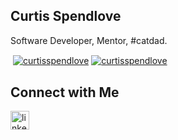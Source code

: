 ## Curtis Spendlove

<p align="left">Software Developer, Mentor, #catdad.</p>

<p>&nbsp;<a href="https://github.com/curtisspendlove#gh-dark-mode-only" target="_blank"><img align="center" src="https://github-readme-stats.vercel.app/api?username=curtisspendlove&count_private=true&show_icons=true&theme=nightowl#gh-dark-mode-only" alt="curtisspendlove" /></a>
<a href="https://github.com/curtisspendlove#gh-light-mode-only" target="_blank"><img align="center" src="https://github-readme-stats.vercel.app/api?username=curtisspendlove&count_private=true&show_icons=true&theme=vue#gh-light-mode-only" alt="curtisspendlove" /></a>
</p> 

## Connect with Me

<p align="left">
<a href="https://www.linkedin.com/in/curtisspendlove/" target="_blank"><img align="left" alt="linkedin" width="30px" style="padding-right: 10px;" src="https://cdn.jsdelivr.net/gh/devicons/devicon/icons/linkedin/linkedin-original.svg" /></a>
</p>
